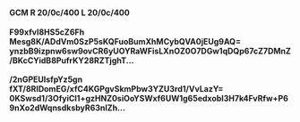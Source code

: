 #### GCM R 20/0c/400 L 20/0c/400
**F99xfvI8HS5cZ6Fh**<br/>**Mesg8K/ADdVm0SzP5sKQFuoBumXhMCybQVA0jEUg9AQ=**<br/>**ynzbB9izpnw6sw9ovCR6yUOYRaWFisLXnOZ0O7DGw1qDQp67cZ7DMnZ/BKcCYidB8PufrKY28RZTjghT...**<br/><br/>
**/2nGPEUIsfpYz5gn**<br/>**fXT/8RIDomEG/xfC4KGPgvSkmPbw3YZU3rd1/VvLazY=**<br/>**0KSwsd1/3OfyiCl1+gzHNZ0siOoYSWxf6UW1g65edxobI3H7k4FvRfw+P69nXo2dWqnsdksbyR63nlZh...**